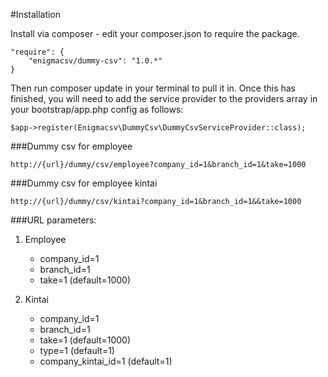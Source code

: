 #Installation

Install via composer - edit your composer.json to require the package.
```
"require": {
    "enigmacsv/dummy-csv": "1.0.*"
}
```
Then run composer update in your terminal to pull it in.
Once this has finished, you will need to add the service provider to the providers 
array in your bootstrap/app.php config as follows:
```
$app->register(Enigmacsv\DummyCsv\DummyCsvServiceProvider::class);
```
###Dummy csv for employee
```
http://{url}/dummy/csv/employee?company_id=1&branch_id=1&take=1000
```
###Dummy csv for employee kintai
```
http://{url}/dummy/csv/kintai?company_id=1&branch_id=1&&take=1000
```
###URL parameters:
1. Employee
    * company_id=1
    * branch_id=1
    * take=1 (default=1000)
    
2. Kintai
    * company_id=1
    * branch_id=1
    * take=1 (default=1000)
    * type=1 (default=1)
    * company_kintai_id=1 (default=1)
